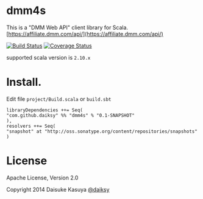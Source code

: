 dmm4s
=============

This is a "DMM Web API" client library for Scala.
[https://affiliate.dmm.com/api/](https://affiliate.dmm.com/api/)

[![Build Status](https://travis-ci.org/daiksy/dmm4s.png?branch=master)](https://travis-ci.org/daiksy/dmm4s)
[![Coverage Status](https://coveralls.io/repos/daiksy/dmm4s/badge.png?branch=master)](https://coveralls.io/r/daiksy/dmm4s?branch=master)

supported scala version is ```2.10.x```

# Install.

Edit file `project/Build.scala` or `build.sbt`

```
libraryDependencies ++= Seq(
"com.github.daiksy" %% "dmm4s" % "0.1-SNAPSHOT"
),
resolvers ++= Seq(
"snapshot" at "http://oss.sonatype.org/content/repositories/snapshots"
)
```

# License

Apache License, Version 2.0

Copyright 2014 Daisuke Kasuya [@daiksy](https://twitter.com/daiksy)